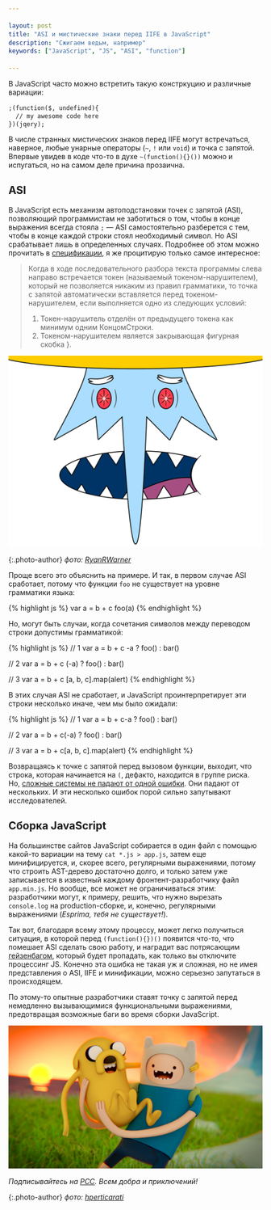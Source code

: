 ```yaml
---

layout: post
title: "ASI и мистические знаки перед IIFE в JavaScript"
description: "Сжигаем ведьм, например"
keywords: ["JavaScript", "JS", "ASI", "function"]

---
```



В JavaScript часто можно встретить такую констркуцию и различные вариации:

```
;(function($, undefined){
  // my awesome code here
})(jqery);
```

В числе странных мистических знаков перед IIFE могут встречаться, наверное,
любые унарные операторы (`~`, `!` или `void`) и точка с запятой. Впервые увидев в коде
что-то в духе `~(function(){}())` можно и испугаться, но на самом деле
причина прозаична.

## ASI

В JavaScript есть механизм автоподстановки точек с запятой (ASI), позволяющий
программистам не заботиться о том, чтобы в конце выражения всегда стояла `;` —
ASI самостоятельно разберется с тем, чтобы в конце каждой строки стоял необходимый символ.
Но ASI срабатывает лишь в определенных случаях. Подробнее об этом можно 
прочитать в [спецификации][1], я же процитирую только самое интересное:

> Когда в ходе последовательного разбора текста программы слева направо встречается
> токен (называемый токеном-нарушителем), который не позволяется никаким из правил
> грамматики, то точка с запятой автоматически вставляется перед токеном-нарушителем,
> если выполняется одно из следующих условий:
> 
> 1. Токен-нарушитель отделён от предыдущего токена как минимум одним КонцомСтроки.
> 2. Токеном-нарушителем является закрывающая фигурная скобка }.

![{{page.title}}](/assets/articles-assets/footer/at-3.jpg)

{:.photo-author}
_фото: [RyanRWarner](https://www.flickr.com/photos/63909360@N03/)_


Проще всего это объяснить на примере. И так, в первом случае ASI сработает, потому что
функции `foo` не существует на уровне грамматики языка: 

{% highlight js %}
var a = b + c
foo(a)
{% endhighlight %}

Но, могут быть случаи, когда сочетания символов между переводом строки допустимы грамматикой:

{% highlight js %}
// 1
var a = b + c
-a ? foo() : bar()

// 2
var a = b + c
(-a) ? foo() : bar()

// 3
var a = b + c
[a, b, c].map(alert)
{% endhighlight %}

В этих случая ASI не сработает, и JavaScript проинтерпретирует эти строки несколько
иначе, чем мы было ожидали:

{% highlight js %}
// 1
var a = b + c-a ? foo() : bar()

// 2
var a = b + c(-a) ? foo() : bar()

// 3
var a = b + c[a, b, c].map(alert)
{% endhighlight %}
 
Возвращаясь к точке с запятой перед вызовом функции, выходит, что строка, которая начинается
на `(`, дефакто, находится в группе риска. Но, [сложные системы не падают от одной ошибки][2].
Они падают от нескольких. И эти несколько ошибок порой сильно запутывают исследователей.


## Сборка JavaScript

На большинстве сайтов JavaScript собирается в один файл с помощью какой-то вариации на тему `cat *.js > app.js`,
затем еще минифицируется, и, скорее всего, регулярными выражениями, потому что строить AST-дерево
достаточно долго, и только затем уже записывается в известный каждому фронтент-разработчику файл `app.min.js`.
Но вообще, все может не ограничиваться этим: разработчики могут, к примеру, решить, что нужно
вырезать `console.log` на production-сборке, и, конечно, регулярными выражениями (_Esprima, тебя не существует!_).

Так вот, благодаря всему этому процессу, может легко получиться ситуация, в которой перед `(function(){})()`
появится что-то, что помешает ASI сделать свою работу, и наградит вас потрясающим [гейзенбагом][3],
который будет пропадать, как только вы отключите процессинг JS. Конечно эта ошибка не такая
уж и сложная, но не имея представления о ASI, IIFE и минификации, можно серьезно запутаться
в происходящем.

По этому-то опытные разработчики ставят точку с запятой перед немедленно вызывающимися функциональными
выражениями, предотвращая возможные баги во время сборки JavaScript.

![{{page.title}}](/assets/articles-assets/footer/at-2.jpg)

_Подписывайтесь на [РСС](http://feeds.feedburner.com/anton-shuvalov/FJHar).
Всем добра и приключений!_

{:.photo-author}
_фото: [hperticarati](https://www.flickr.com/photos/hperticarati/)_


[1]: http://javascript.ru/ecma/part7#a-7.9
[2]: http://www.farnamstreetblog.com/2014/04/how-complex-systems-fail/
[3]: https://ru.wikipedia.org/wiki/%D0%93%D0%B5%D0%B9%D0%B7%D0%B5%D0%BD%D0%B1%D0%B0%D0%B3



